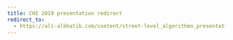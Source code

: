 ```yaml
---
title: CHI 2019 presentation redirect
redirect_to:
  - https://ali-alkhatib.com/content/street-level_algorithms_presentation.pdf
---
```

